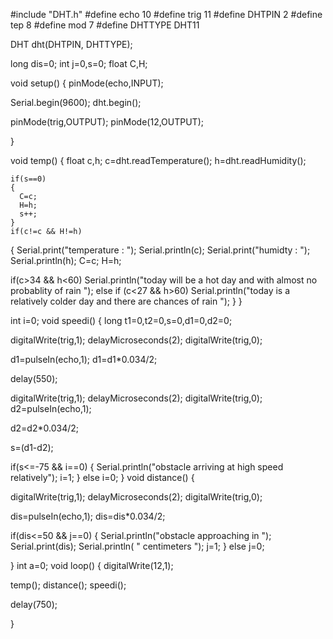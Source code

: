 #include "DHT.h"
#define echo 10
#define trig 11
#define DHTPIN 2 
#define tep 8
#define mod 7
#define DHTTYPE DHT11

DHT dht(DHTPIN, DHTTYPE);

long dis=0;
int j=0,s=0;
float C,H;


void setup() {
  pinMode(echo,INPUT);


  Serial.begin(9600);
  dht.begin();

  pinMode(trig,OUTPUT);
  pinMode(12,OUTPUT);

}



void temp()
{
  float c,h;
  c=dht.readTemperature();
  h=dht.readHumidity();

    if(s==0)
    {
      C=c;
      H=h;
      s++;
    }
    if(c!=c && H!=h)
  { Serial.print("temperature :  ");
   Serial.println(c);
   Serial.print("humidty : ");
   Serial.println(h);
   C=c;
   H=h;
  

   if(c>34 && h<60)
   Serial.println("today will be a hot day and with almost no probablity of rain ");
   else if (c<27 && h>60)
   Serial.println("today is a relatively colder day and there are chances of rain ");
  }
}

int i=0;
void speedi()
{ long t1=0,t2=0,s=0,d1=0,d2=0;

  
  digitalWrite(trig,1);
  delayMicroseconds(2);
  digitalWrite(trig,0);
  
  d1=pulseIn(echo,1);
  d1=d1*0.034/2;

  delay(550);

  digitalWrite(trig,1);
  delayMicroseconds(2);
  digitalWrite(trig,0);
  d2=pulseIn(echo,1);
  
  d2=d2*0.034/2;
  
  s=(d1-d2);
  
  if(s<=-75 && i==0)
  {
    Serial.println("obstacle arriving at high speed relatively");
    i=1;
  }
  else
  i=0;
}
void distance()
{
  
  digitalWrite(trig,1);
  delayMicroseconds(2);
  digitalWrite(trig,0);

  dis=pulseIn(echo,1);
  dis=dis*0.034/2;

  if(dis<=50 && j==0)
  {
    Serial.println("obstacle approaching in ");
    Serial.print(dis);
    Serial.println( " centimeters ");
    j=1;
  }
  else
  j=0;

}
int a=0;
void loop() {
  digitalWrite(12,1);

  temp();
 distance();
 speedi();

 delay(750);
 
}
